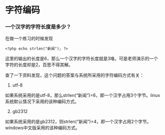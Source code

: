 字符编码
========

### 一个汉字的字符长度是多少？

在做一个练习的时候发现

    <?php echo strlen("新闻"); ?>

这里的输出的长度是6，那么一个汉字的字符长度就是3咯，可是老师演示的一个字符的长度却是2，百思不得其解。

查了一下资料发现，这个问题的答案与系统所采用的字符编码方式有关：

1. utf-8

  如果系统采用的是utf-8，那么strlen(“新闻”)=6，即一个汉字占用3个字节。linux系统默认情况下采用的该种编码方式。

2. gb2312

  如果系统采用的是gb2312，则strlen(“新闻”)=4，即一个汉字占用2个字节。windows中文版采用的该种编码方式。


